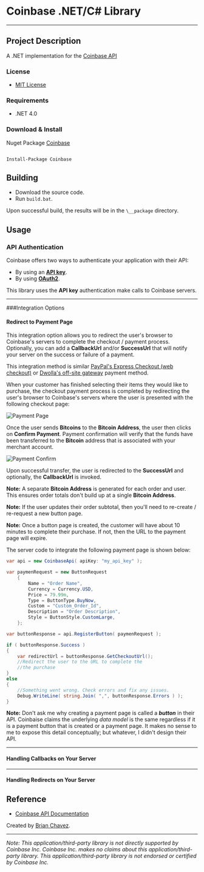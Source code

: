 Coinbase .NET/C# Library
======================
----------------------

Project Description
-------------------
A .NET implementation for the [Coinbase API](https://coinbase.com/docs/api/overview)

### License
* [MIT License](https://github.com/bchavez/Dwolla/blob/master/LICENSE)

### Requirements
* .NET 4.0

### Download & Install
Nuget Package [Coinbase](https://www.nuget.org/packages/Coinbase/)

```

Install-Package Coinbase

```

Building
--------
* Download the source code.
* Run `build.bat`.

Upon successful build, the results will be in the `\__package` directory.


Usage
-----
### API Authentication
Coinbase offers two ways to authenticate your application with their API:

* By using an [**API key**](https://coinbase.com/docs/api/authentication#api_key).
* By using [**OAuth2**](https://coinbase.com/docs/api/authentication#oauth2).

This library uses the **API key** authentication make calls to Coinbase servers.

----
###Integration Options
#### Redirect to Payment Page
This integration option allows you to redirect the user's browser to Coinbase's servers to complete the checkout / payment process. Optionally, you can add a **CallbackUrl** and/or **SuccessUrl** that will notify your server on the success or failure of a payment.

This integration method is similar [PayPal's Express Checkout (web checkout)](https://developer.paypal.com/webapps/developer/docs/integration/web/web-checkout/) or [Dwolla's off-site gateway](https://developers.dwolla.com/dev/pages/gateway#ux) payment method.

When your customer has finished selecting their items they would like to purchase, the checkout payment process is completed by redirecting the user's browser to Coinbase's servers where the user is presented with the following checkout page:

![Payment Page](https://raw.github.com/bchavez/Coinbase/50f55472be49008af2cdda7959284a304af6ca78/Docs/payaddress.png)

Once the user sends **Bitcoins** to the **Bitcoin Address**, the user then clicks on **Confirm Payment**. Payment confirmation will verify that the funds have been transferred to the **Bitcoin** address that is associated with your merchant account.

![Payment Confirm](https://raw.github.com/bchavez/Coinbase/50f55472be49008af2cdda7959284a304af6ca78/Docs/payaddress-wait.png)

Upon successful transfer, the user is redirected to the **SuccessUrl** and optionally, the **CallbackUrl** is invoked.

**Note:** A separate **Bitcoin Address** is generated for each order and user. This ensures order totals don't build up at a single **Bitcoin Address**.

**Note:** If the user updates their order subtotal, then you'll need to re-create / re-request a new button page.

**Note:** Once a button page is created, the customer will have about 10 minutes to complete their purchase. If not, then the URL to the payment page will expire.

The server code to integrate the following payment page is shown below:

```csharp
var api = new CoinbaseApi( apiKey: "my_api_key" );

var paymenRequest = new ButtonRequest
    {
        Name = "Order Name",
        Currency = Currency.USD,
        Price = 79.99m,
        Type = ButtonType.BuyNow,
        Custom = "Custom_Order_Id",
        Description = "Order Description",
        Style = ButtonStyle.CustomLarge,
    };

var buttonResponse = api.RegisterButton( paymenRequest );

if ( buttonResponse.Success )
{
    var redirectUrl = buttonResponse.GetCheckoutUrl();
    //Redirect the user to the URL to complete the
    //the purchase
}
else
{
    //Something went wrong. Check errors and fix any issues.
    Debug.WriteLine( string.Join( ",", buttonResponse.Errors ) );
}
```

**Note:** Don't ask me why creating a payment page is called a ***button*** in their API. Coinbaise claims the underlying *data model* is the same regardless if it is a payment button that is created or a payment page. It makes no sense to me to expose this detail conceptually; but whatever, I didn't design their API.

-------
#### Handling Callbacks on Your Server

-------
#### Handling Redirects on Your Server

 

Reference
---------
* [Coinbase API Documentation](https://coinbase.com/docs/api/overview)


Created by [Brian Chavez](http://bchavez.bitarmory.com).

---

*Note: This application/third-party library is not directly supported by Coinbase Inc. Coinbase Inc. makes no claims about this application/third-party library.  This application/third-party library is not endorsed or certified by Coinbase Inc.*
